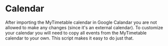 # Calendar

After importing the MyTimetable calendar in Google Calandar you are not allowed to make any changes (since it's an external calendar). To customize your calendar you will need to copy all events from the MyTimetable calendar to your own. This script makes it easy to do just that.